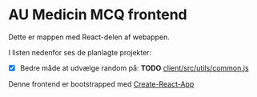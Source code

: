 # AU Medicin MCQ frontend

Dette er mappen med React-delen af webappen. 

I listen nedenfor ses de planlagte projekter:

- [x] Bedre måde at udvælge random på: __TODO__ [client/src/utils/common.js](client/src/utils/common.js)

Denne frontend er bootstrapped med [Create-React-App](https://github.com/facebook/create-react-app)
